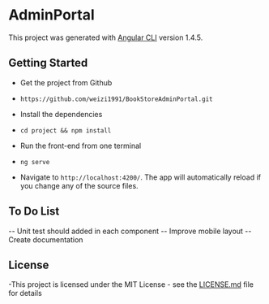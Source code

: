 # AdminPortal

This project was generated with [Angular CLI](https://github.com/angular/angular-cli) version 1.4.5.

## Getting Started

- Get the project from Github

-  ```https://github.com/weizi1991/BookStoreAdminPortal.git```

- Install the dependencies

-  ```cd project && npm install```

- Run the front-end from one terminal

-  ```ng serve```
-  Navigate to `http://localhost:4200/`. The app will automatically reload if you change any of the source files.

## To Do List

-- Unit test should added in each component
-- Improve mobile layout
-- Create documentation

## License

-This project is licensed under the MIT License - see the [LICENSE.md](LICENSE.md) file for details
